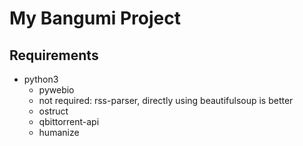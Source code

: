 
# My Bangumi Project



## Requirements

 - python3
   - pywebio
   - not required: rss-parser, directly using beautifulsoup is better
   - ostruct
   - qbittorrent-api
   - humanize
   

